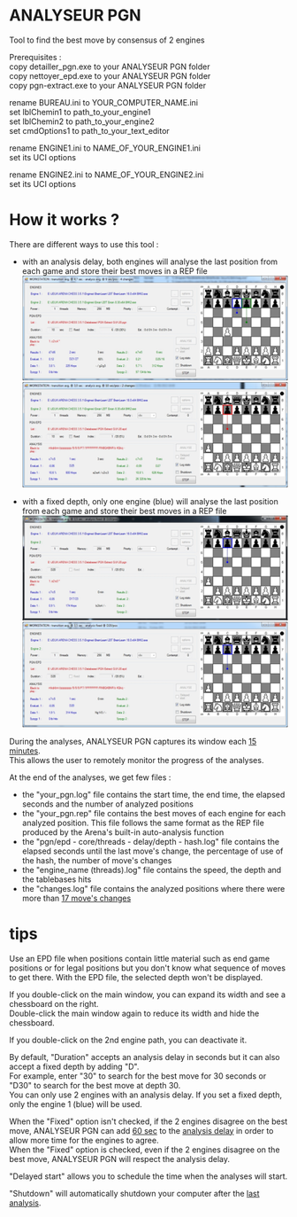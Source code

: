 # ANALYSEUR PGN
Tool to find the best move by consensus of 2 engines

Prerequisites :<br>
copy detailler_pgn.exe to your ANALYSEUR PGN folder<br>
copy nettoyer_epd.exe to your ANALYSEUR PGN folder<br>
copy pgn-extract.exe to your ANALYSEUR PGN folder<p>

rename BUREAU.ini to YOUR_COMPUTER_NAME.ini<br>
set lblChemin1 to path_to_your_engine1<br>
set lblChemin2 to path_to_your_engine2<br>
set cmdOptions1 to path_to_your_text_editor<p>

rename ENGINE1.ini to NAME_OF_YOUR_ENGINE1.ini<br>
set its UCI options<p>

rename ENGINE2.ini to NAME_OF_YOUR_ENGINE2.ini<br>
set its UCI options<p>

# How it works ?
There are different ways to use this tool :<br>
- with an analysis delay, both engines will analyse the last position from each game and store their best moves in a REP file<br>
![pgn_delay](https://github.com/chris13300/ANALYSEUR_PGN/blob/main/ANALYSEUR%20PGN/bin/x64/Debug/pgn_delay.jpg)<br>
![epd_delay](https://github.com/chris13300/ANALYSEUR_PGN/blob/main/ANALYSEUR%20PGN/bin/x64/Debug/epd_delay.jpg)<p>
  
- with a fixed depth, only one engine (blue) will analyse the last position from each game and store their best moves in a REP file<br>
![pgn_depth](https://github.com/chris13300/ANALYSEUR_PGN/blob/main/ANALYSEUR%20PGN/bin/x64/Debug/pgn_depth.jpg)<br>
![epd_depth](https://github.com/chris13300/ANALYSEUR_PGN/blob/main/ANALYSEUR%20PGN/bin/x64/Debug/epd_depth.jpg)<p>

During the analyses, ANALYSEUR PGN captures its window each [15 minutes](https://github.com/chris13300/ANALYSEUR_PGN/blob/main/ANALYSEUR%20PGN/frmPrincipale.vb#L1029).<br>
This allows the user to remotely monitor the progress of the analyses.<p>
  
At the end of the analyses, we get few files :<br>
- the "your_pgn.log" file contains the start time, the end time, the elapsed seconds and the number of analyzed positions<br>
- the "your_pgn.rep" file contains the best moves of each engine for each analyzed position. This file follows the same format as the REP file produced by the Arena's built-in auto-analysis function<br>
- the "pgn/epd - core/threads - delay/depth - hash.log" file contains the elapsed seconds until the last move's change, the percentage of use of the hash, the number of move's changes<br>
- the "engine_name (threads).log" file contains the speed, the depth and the tablebases hits<br>
- the "changes.log" file contains the analyzed positions where there were more than [17 move's changes](https://github.com/chris13300/ANALYSEUR_PGN/blob/main/ANALYSEUR%20PGN/frmPrincipale.vb#L793)<p>

# tips
Use an EPD file when positions contain little material such as end game positions or for legal positions but you don't know what sequence of moves to get there. With the EPD file, the selected depth won't be displayed.<p>

If you double-click on the main window, you can expand its width and see a chessboard on the right.<br>
Double-click the main window again to reduce its width and hide the chessboard.<p>

If you double-click on the 2nd engine path, you can deactivate it.<p>

By default, "Duration" accepts an analysis delay in seconds but it can also accept a fixed depth by adding "D".<br>
For example, enter "30" to search for the best move for 30 seconds or "D30" to search for the best move at depth 30.<br>
You can only use 2 engines with an analysis delay. If you set a fixed depth, only the engine 1 (blue) will be used.<p>

When the "Fixed" option isn't checked, if the 2 engines disagree on the best move, ANALYSEUR PGN can add [60 sec](https://github.com/chris13300/ANALYSEUR_PGN/blob/main/ANALYSEUR%20PGN/frmPrincipale.vb#L9) to the [analysis delay](https://github.com/chris13300/ANALYSEUR_PGN/blob/main/ANALYSEUR%20PGN/frmPrincipale.vb#L1406) in order to allow more time for the engines to agree.<br>
When the "Fixed" option is checked, even if the 2 engines disagree on the best move, ANALYSEUR PGN will respect the analysis delay.<p>

"Delayed start" allows you to schedule the time when the analyses will start.<p>

"Shutdown" will automatically shutdown your computer after the [last analysis](https://github.com/chris13300/ANALYSEUR_PGN/blob/main/ANALYSEUR%20PGN/frmPrincipale.vb#L816).<p>
